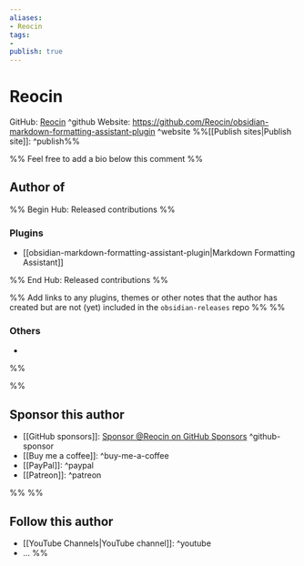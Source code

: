 ```yaml
---
aliases:
- Reocin
tags: 
- 
publish: true
---
```


# Reocin

GitHub: [Reocin](https://github.com/Reocin/) ^github
Website: <https://github.com/Reocin/obsidian-markdown-formatting-assistant-plugin> ^website
%%[[Publish sites|Publish site]]: ^publish%%

%% Feel free to add a bio below this comment %%


## Author of

%% Begin Hub: Released contributions %%
### Plugins
- [[obsidian-markdown-formatting-assistant-plugin|Markdown Formatting Assistant]]

%% End Hub: Released contributions %%

%% Add links to any plugins, themes or other notes that the author has created but are not (yet) included in the `obsidian-releases` repo %%
%%
### Others 

- 
%%

%%
## Sponsor this author

- [[GitHub sponsors]]: [Sponsor @Reocin on GitHub Sponsors](https://github.com/sponsors/Reocin) ^github-sponsor
- [[Buy me a coffee]]: ^buy-me-a-coffee
- [[PayPal]]: ^paypal
- [[Patreon]]: ^patreon

%%
%%
## Follow this author

- [[YouTube Channels|YouTube channel]]: ^youtube
- ...
%%